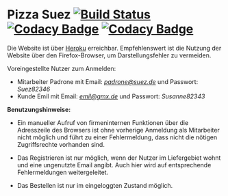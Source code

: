 # Pizza Suez [![Build Status](https://travis-ci.org/swenib/grp1B-pizza.svg?branch=master)](https://travis-ci.org/swenib/grp1B-pizza) [![Codacy Badge](https://api.codacy.com/project/badge/Grade/b94b30622e2d49a9b194287064d25cdc)](https://www.codacy.com/app/maximilianoe/grp1B-pizza?utm_source=github.com&amp;utm_medium=referral&amp;utm_content=swenib/grp1B-pizza&amp;utm_campaign=Badge_Coverage) [![Codacy Badge](https://api.codacy.com/project/badge/Grade/b94b30622e2d49a9b194287064d25cdc)](https://www.codacy.com/app/maximilianoe/grp1B-pizza?utm_source=github.com&amp;utm_medium=referral&amp;utm_content=swenib/grp1B-pizza&amp;utm_campaign=Badge_Grade)

Die Website ist über [Heroku](http://grp1b-pizza.herokuapp.com/) erreichbar. Empfehlenswert ist die Nutzung der Website über den Firefox-Browser, um Darstellungsfehler zu vermeiden.

Voreingestellte Nutzer zum Anmelden:

* Mitarbeiter Padrone mit Email: *padrone@suez.de* und Passwort: *Suez82346*
* Kunde Emil mit Email: *emil@gmx.de* und Passwort: *Susanne82343*


**Benutzungshinweise:**

* Ein manueller Aufruf von firmeninternen Funktionen über die Adresszeile des Browsers ist ohne vorherige Anmeldung als Mitarbeiter nicht möglich und führt zu einer Fehlermeldung, dass nicht die nötigen Zugriffsrechte vorhanden sind.

* Das Registrieren ist nur möglich, wenn der Nutzer im Liefergebiet wohnt und eine ungenutzte Email angibt. Auch hier wird auf entsprechende Fehlermeldungen weitergeleitet.

* Das Bestellen ist nur im eingeloggten Zustand möglich.
